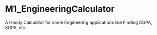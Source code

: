 # M1_EngineeringCalculator
A Handy Calculator for some Engineering applications like Finding CGPA, SGPA, etc.
